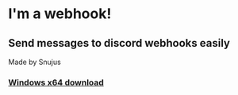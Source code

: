 # I'm a webhook!
## Send messages to discord webhooks easily
Made by Snujus

### [Windows x64 download](https://github.com/snuius/im_a_webhook/raw/refs/heads/main/Release/webhook_win-64.exe)
